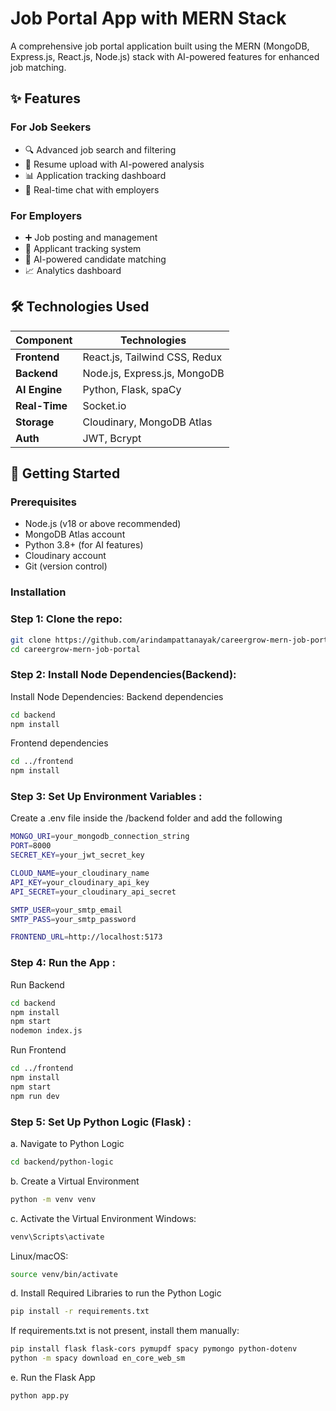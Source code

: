 # Job Portal App with MERN Stack

A comprehensive job portal application built using the MERN (MongoDB, Express.js, React.js, Node.js) stack with AI-powered features for enhanced job matching.



## ✨ Features

### For Job Seekers
- 🔍 Advanced job search and filtering
- 📄 Resume upload with AI-powered analysis
- 📊 Application tracking dashboard
- 💬 Real-time chat with employers

### For Employers
- ➕ Job posting and management
- 👥 Applicant tracking system
- 🧠 AI-powered candidate matching
- 📈 Analytics dashboard

## 🛠️ Technologies Used

| Component       | Technologies                  |
|----------------|-------------------------------|
| **Frontend**   | React.js, Tailwind CSS, Redux |
| **Backend**    | Node.js, Express.js, MongoDB  |
| **AI Engine**  | Python, Flask, spaCy          |
| **Real-Time**  | Socket.io                     |
| **Storage**    | Cloudinary, MongoDB Atlas     |
| **Auth**       | JWT, Bcrypt                   |

## 🚀 Getting Started

### Prerequisites

- Node.js (v18 or above recommended)
- MongoDB Atlas account
- Python 3.8+ (for AI features)
- Cloudinary account
- Git (version control)

### Installation

### Step 1: Clone the repo:
   ```sh
   git clone https://github.com/arindampattanayak/careergrow-mern-job-portal.git
   cd careergrow-mern-job-portal
```
### Step 2: Install Node Dependencies(Backend):
Install Node Dependencies:
Backend dependencies
```sh
cd backend
npm install
```
Frontend dependencies
```sh
cd ../frontend
npm install
```
### Step 3: Set Up Environment Variables :
Create a .env file inside the /backend folder and add the following
```sh
MONGO_URI=your_mongodb_connection_string
PORT=8000
SECRET_KEY=your_jwt_secret_key

CLOUD_NAME=your_cloudinary_name
API_KEY=your_cloudinary_api_key
API_SECRET=your_cloudinary_api_secret

SMTP_USER=your_smtp_email
SMTP_PASS=your_smtp_password

FRONTEND_URL=http://localhost:5173
```
### Step 4: Run the App :
Run Backend
```sh
cd backend
npm install
npm start
nodemon index.js
```
Run Frontend
```sh
cd ../frontend
npm install
npm start
npm run dev
```
### Step 5: Set Up Python Logic (Flask) :
a. Navigate to Python Logic
```sh
cd backend/python-logic
```
b. Create a Virtual Environment
```sh
python -m venv venv
```
c. Activate the Virtual Environment
Windows:
```sh
venv\Scripts\activate
```
Linux/macOS:
```sh
source venv/bin/activate
```
d. Install Required Libraries to run the Python Logic
```sh
pip install -r requirements.txt
```
If requirements.txt is not present, install them manually:
```sh
pip install flask flask-cors pymupdf spacy pymongo python-dotenv
python -m spacy download en_core_web_sm
```
e. Run the Flask App
```sh
python app.py
```











